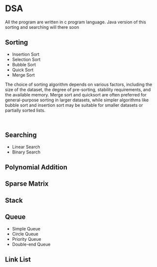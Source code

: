 # DSA

All the program are written in c program language. Java version of this sorting and searching will there soon


## Sorting 
* Insertion Sort
* Selection Sort
* Bubble Sort
* Quick Sort
* Merge Sort

<p align="center">

The choice of sorting algorithm depends on various factors, including the size of the dataset, the degree of pre-sorting, stability requirements, and the available memory. Merge sort and quicksort are often preferred for general-purpose sorting in larger datasets, while simpler algorithms like bubble sort and insertion sort may be suitable for smaller datasets or partially sorted lists.

</p>
<br>

## Searching
* Linear Search
* Binary Search

## Polynomial Addition

## Sparse Matrix

## Stack

## Queue
* Simple Queue
* Circle Queue
* Priority Queue
* Double-end Queue

## Link List
